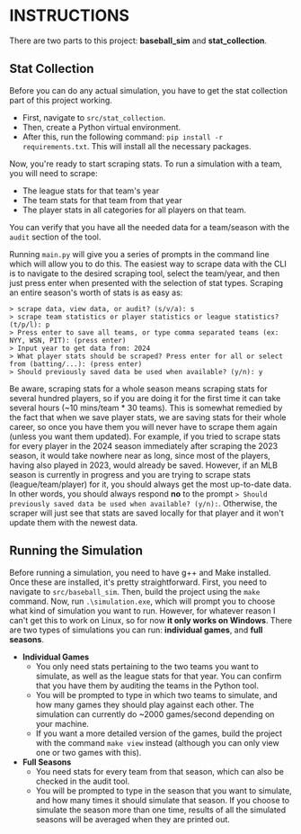 # INSTRUCTIONS
There are two parts to this project: **baseball_sim** and **stat_collection**.
## Stat Collection  
Before you can do any actual simulation, you have to get the stat collection part of this project working. 
  
- First, navigate to `src/stat_collection`.
- Then, create a Python virtual environment.
- After this, run the following command: `pip install -r requirements.txt`. This will install all the necessary packages.
 
Now, you're ready to start scraping stats. To run a simulation with a team, you will need to scrape:
- The league stats for that team's year
- The team stats for that team from that year
- The player stats in all categories for all players on that team.
  
You can verify that you have all the needed data for a team/season with the `audit` section of the tool.  

Running `main.py` will give you a series of prompts in the command line which will allow you to do this.
The easiest way to scrape data with the CLI is to navigate to the desired scraping tool, select the team/year, and then just press enter when presented with the selection of stat types.
Scraping an entire season's worth of stats is as easy as:
```
> scrape data, view data, or audit? (s/v/a): s
> scrape team statistics or player statistics or league statistics? (t/p/l): p
> Press enter to save all teams, or type comma separated teams (ex: NYY, WSN, PIT): (press enter)
> Input year to get data from: 2024
> What player stats should be scraped? Press enter for all or select from (batting/...): (press enter)
> Should previously saved data be used when available? (y/n): y
```  
Be aware, scraping stats for a whole season means scraping stats for several hundred players, so if you are doing it for the first time it can take several hours (~10 mins/team * 30 teams).
This is somewhat remedied by the fact that when we save player stats, we are saving stats for their whole career, so once you have them you will never have to scrape them again (unless you want them updated).
For example, if you tried to scrape stats for every player in the 2024 season immediately after scraping the 2023 season, it would take nowhere near as long, since most of the players, having also played in 2023, would already be saved.
However, if an MLB season is currently in progress and you are trying to scrape stats (league/team/player) for it, you should always get the most up-to-date data. In other words, you should always respond **no** to the prompt
`> Should previously saved data be used when available? (y/n):`. Otherwise, the scraper will just see that stats are saved locally for that player and it won't update them with the newest data.

## Running the Simulation
Before running a simulation, you need to have g++ and Make installed. Once these are installed, it's pretty straightforward.
First, you need to navigate to `src/baseball_sim`. Then, build the project using the `make` command.
Now, run `.\simulation.exe`, which will prompt you to choose what kind of simulation you want to run.
However, for whatever reason I can't get this to work on Linux, so for now **it only works on Windows**.
There are two types of simulations you can run: **individual games**, and **full seasons**. 
- **Individual Games**
  - You only need stats pertaining to the two teams you want to simulate, as well as the league stats for that year. You can confirm that you have them by auditing the teams in the Python tool.
  - You will be prompted to type in which two teams to simulate, and how many games they should play against each other. The simulation can currently do ~2000 games/second depending on your machine.
  - If you want a more detailed version of the games, build the project with the command `make view` instead (although you can only view one or two games with this).
- **Full Seasons**
  - You need stats for every team from that season, which can also be checked in the audit tool.
  - You will be prompted to type in the season that you want to simulate, and how many times it should simulate that season. If you choose to simulate the season more than one time, results of all the simulated seasons will be averaged when they are printed out.
